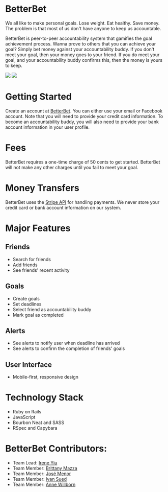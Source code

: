 # BetterBet

[](http://betterbet.herokuapp.com)

We all like to make personal goals. Lose weight. Eat healthy. Save money.
The problem is that most of us don't have anyone to keep us accountable.

BetterBet is peer-to-peer accountability system that gamifies the goal achievement process. Wanna prove to others that you can achieve your goal? Simply bet money against your accountability buddy. If you don't meet your goal, then your money goes to your friend. If you do meet your goal, and your accountability buddy confirms this, then the money is yours to keep.

![](http://i.minus.com/i52EobWYuBUSx.png)
![](http://i.minus.com/ib1s1fDlwzbSA.png)

# Getting Started

Create an account at [BetterBet](http://betterbet.herokuapp.com).
You can either use your email or Facebook account. Note that you will need to provide your credit card information. To become an accountability buddy, you will also need to provide your bank account information in your user profile.

# Fees

BetterBet requires a one-time charge of 50 cents to get started. BetterBet will not make any other charges until you fail to meet your goal.

# Money Transfers

BetterBet uses the [Stripe API](https://stripe.com) for handling payments. We never store your credit card or bank account information on our system.

# Major Features

## Friends
- Search for friends
- Add friends
- See friends' recent activity

## Goals
- Create goals
- Set deadlines
- Select friend as accountability buddy
- Mark goal as completed

## Alerts
- See alerts to notify user when deadline has arrived
- See alerts to confirm the completion of friends' goals

## User Interface
- Mobile-first, responsive design

# Technology Stack

- Ruby on Rails
- JavaScript
- Bourbon Neat and SASS
- RSpec and Capybara

# BetterBet Contributors:

- Team Lead: [Irene Yiu](https://github.com/ireneyiu)
- Team Member: [Brittany Mazza](https://github.com/LadyMozzarella)
- Team Member: [José Menor](https://github.com/menor)
- Team Member: [Ivan Sued](https://github.com/thefenry)
- Team Member: [Anne Willborn](https://github.com/awillborn)

